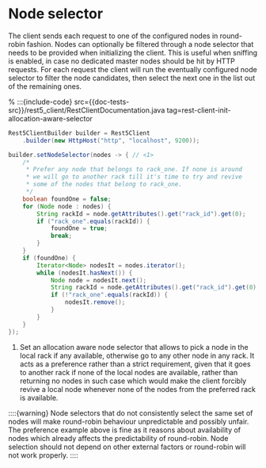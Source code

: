 
# Node selector

The client sends each request to one of the configured nodes in round-robin fashion. Nodes can optionally be filtered through a node selector that needs to be provided when initializing the client. This is useful when sniffing is enabled, in case no dedicated master nodes should be hit by HTTP requests. For each request the client will run the eventually configured node selector to filter the node candidates, then select the next one in the list out of the remaining ones.

% :::{include-code} src={{doc-tests-src}}/rest5_client/RestClientDocumentation.java tag=rest-client-init-allocation-aware-selector
```java
Rest5ClientBuilder builder = Rest5Client
    .builder(new HttpHost("http", "localhost", 9200));

builder.setNodeSelector(nodes -> { // <1>
    /*
     * Prefer any node that belongs to rack_one. If none is around
     * we will go to another rack till it's time to try and revive
     * some of the nodes that belong to rack_one.
     */
    boolean foundOne = false;
    for (Node node : nodes) {
        String rackId = node.getAttributes().get("rack_id").get(0);
        if ("rack_one".equals(rackId)) {
            foundOne = true;
            break;
        }
    }
    if (foundOne) {
        Iterator<Node> nodesIt = nodes.iterator();
        while (nodesIt.hasNext()) {
            Node node = nodesIt.next();
            String rackId = node.getAttributes().get("rack_id").get(0);
            if (!"rack_one".equals(rackId)) {
                nodesIt.remove();
            }
        }
    }
});
```

1. Set an allocation aware node selector that allows to pick a node in the local rack if any available, otherwise go to any other node in any rack. It acts as a preference rather than a strict requirement, given that it goes to another rack if none of the local nodes are available, rather than returning no nodes in such case which would make the client forcibly revive a local node whenever none of the nodes from the preferred rack is available.


::::{warning}
Node selectors that do not consistently select the same set of nodes will make round-robin behaviour unpredictable and possibly unfair. The preference example above is fine as it reasons about availability of nodes which already affects the predictability of round-robin. Node selection should not depend on other external factors or round-robin will not work properly.
::::


